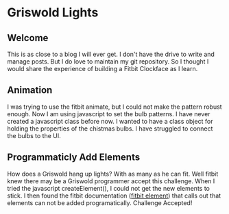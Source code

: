 # Griswold Lights

## Welcome

This is as close to a blog I will ever get.  I don't have the drive to write and manage posts.  But I do love to maintain my git repository.  So I thought I would share the experience of building a Fitbit Clockface as I learn.

## Animation

I was trying to use the fitbit animate, but I could not make the pattern robust enough.  Now I am using javascript to set the bulb patterns.  I have never created a javascript class before now.  I wanted to have a class object for holding the properties of the chistmas bulbs.  I have struggled to connect the bulbs to the UI.

## Programmaticly Add Elements

How does a Griswold hang up lights?  With as many as he can fit.  Well fitbit knew there may be a Griswold programmer accept this challenge.  When I tried the javascript createElement(), I could not get the new elements to stick.  I then found the fitbit documentation ([fitbit element](https://dev.fitbit.com/build/guides/user-interface/javascript/#hiding-showing-an-element)) that calls out that elements can not be added programatically.  Challenge Accepted!

